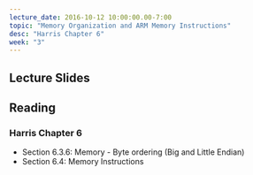 ```yaml
---
lecture_date: 2016-10-12 10:00:00.00-7:00
topic: "Memory Organization and ARM Memory Instructions"
desc: "Harris Chapter 6"
week: "3"
---
```


## Lecture Slides

## Reading

### Harris Chapter 6

* Section 6.3.6: Memory - Byte ordering (Big and Little Endian)
* Section 6.4: Memory Instructions
